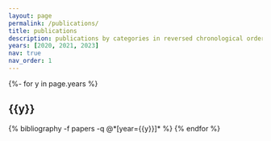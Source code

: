 ```yaml
---
layout: page
permalink: /publications/
title: publications
description: publications by categories in reversed chronological order. generated by jekyll-scholar.
years: [2020, 2021, 2023]
nav: true
nav_order: 1
---
```

<!-- _pages/publications.md -->
<div class="publications">

{%- for y in page.years %}
  <h2 class="year">{{y}}</h2>
  {% bibliography -f papers -q @*[year={{y}}]* %}
{% endfor %}

</div>
